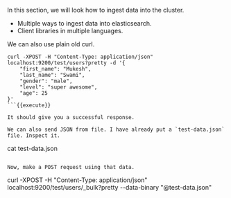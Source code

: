 
In this section, we will look how to ingest data into the cluster.

* Multiple ways to ingest data into elasticsearch.
* Client libraries in multiple languages.

We can also use plain old curl.

```
curl -XPOST -H "Content-Type: application/json" localhost:9200/test/users?pretty -d '{
    "first_name": "Mukesh",
    "last_name": "Swami",
    "gender": "male",
    "level": "super awesome",
    "age": 25
}'
```{{execute}}

It should give you a successful response.

We can also send JSON from file. I have already put a `test-data.json` file. Inspect it.

```
cat test-data.json
```{{execute}}

Now, make a POST request using that data.
```
curl -XPOST -H "Content-Type: application/json" localhost:9200/test/users/_bulk?pretty --data-binary "@test-data.json"
```{{execute}}

